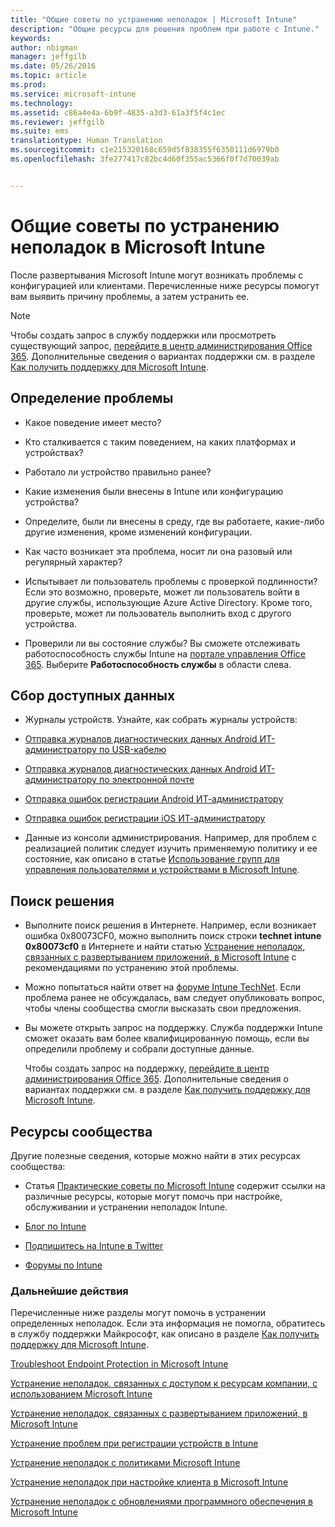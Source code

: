 ```yaml
---
title: "Общие советы по устранению неполадок | Microsoft Intune"
description: "Общие ресурсы для решения проблем при работе с Intune."
keywords: 
author: nbigman
manager: jeffgilb
ms.date: 05/26/2016
ms.topic: article
ms.prod: 
ms.service: microsoft-intune
ms.technology: 
ms.assetid: c86a4e4a-6b9f-4835-a3d3-61a3f5f4c1ec
ms.reviewer: jeffgilb
ms.suite: ems
translationtype: Human Translation
ms.sourcegitcommit: c1e215320168c659d5f838355f6350111d6979b0
ms.openlocfilehash: 3fe277417c82bc4d60f355ac5366f0f7d70039ab


---
```


# Общие советы по устранению неполадок в Microsoft Intune
После развертывания Microsoft Intune могут возникать проблемы с конфигурацией или клиентами. Перечисленные ниже ресурсы помогут вам выявить причину проблемы, а затем устранить ее.

> [!NOTE]
> Чтобы создать запрос в службу поддержки или просмотреть существующий запрос, [перейдите в центр администрирования Office 365](https://portal.office.com/admin/default.aspx). Дополнительные сведения о вариантах поддержки см. в разделе [Как получить поддержку для Microsoft Intune](how-to-get-support-for-microsoft-intune.md).
## Определение проблемы

-   Какое поведение имеет место?

-   Кто сталкивается с таким поведением, на каких платформах и устройствах?

-   Работало ли устройство правильно ранее?

-   Какие изменения были внесены в Intune или конфигурацию устройства?

-   Определите, были ли внесены в среду, где вы работаете, какие-либо другие изменения, кроме изменений конфигурации.

-   Как часто возникает эта проблема, носит ли она разовый или регулярный характер?

-   Испытывает ли пользователь проблемы с проверкой подлинности? Если это возможно, проверьте, может ли пользователь войти в другие службы, использующие Azure Active Directory. Кроме того, проверьте, может ли пользователь выполнить вход с другого устройства.

-   Проверили ли вы состояние службы? Вы сможете отслеживать работоспособность службы Intune на [портале управления Office 365](https://portal.office.com/Admin/Default.aspx). Выберите **Работоспособность службы** в области слева.

## Сбор доступных данных

-   Журналы устройств. Узнайте, как собрать журналы устройств:
  - [Отправка журналов диагностических данных Android ИТ-администратору по USB-кабелю](/intune/enduser/send-diagnostic-data-logs-to-your-it-administrator-using-a-usb-cable-android)
  - [Отправка журналов диагностических данных Android ИТ-администратору по электронной почте](/intune/enduser/send-diagnostic-data-logs-to-your-it-administrator-using-email-android)
  - [Отправка ошибок регистрации Android ИТ-администратору](/intune/enduser/send-enrollment-errors-to-your-it-administrator-android)
  - [Отправка ошибок регистрации iOS ИТ-администратору](/intune/enduser/send-errors-to-your-it-admin-ios)

-   Данные из консоли администрирования. Например, для проблем с реализацией политик следует изучить применяемую политику и ее состояние, как описано в статье [Использование групп для управления пользователями и устройствами в Microsoft Intune](/intune/deploy-use/use-groups-to-manage-users-and-devices-with-microsoft-intune).

## Поиск решения

-   Выполните поиск решения в Интернете. Например, если возникает ошибка 0x80073CF0, можно выполнить поиск строки **technet intune 0x80073cf0** в Интернете и найти статью [Устранение неполадок, связанных с развертыванием приложений, в Microsoft Intune](troubleshoot-app-deployment-problems-in-microsoft-intune.md) с рекомендациями по устранению этой проблемы.

-   Можно попытаться найти ответ на [форуме Intune TechNet](https://social.technet.microsoft.com/Forums/en-US/home?forum=microsoftintuneprod).  Если проблема ранее не обсуждалась, вам следует опубликовать вопрос, чтобы члены сообщества смогли высказать свои предложения.

-   Вы можете открыть запрос на поддержку. Служба поддержки Intune сможет оказать вам более квалифицированную помощь, если вы определили проблему и собрали доступные данные.

    Чтобы создать запрос на поддержку, [перейдите в центр администрирования Office 365](https://portal.office.com/admin/default.aspx). Дополнительные сведения о вариантах поддержки см. в разделе [Как получить поддержку для Microsoft Intune](how-to-get-support-for-microsoft-intune.md).

## Ресурсы сообщества
Другие полезные сведения, которые можно найти в этих ресурсах сообщества:

-   Статья [Практические советы по Microsoft Intune](http://social.technet.microsoft.com/wiki/contents/articles/23431.microsoft-intune-survival-guide.aspx) содержит ссылки на различные ресурсы, которые могут помочь при настройке, обслуживании и устранении неполадок Intune.

-   [Блог по Intune](http://blogs.technet.com/b/windowsintune/)

-   [Подпишитесь на Intune в Twitter](https://twitter.com/MSIntune)

-   [Форумы по Intune](https://social.technet.microsoft.com/Forums/home?category=microsoftintune&filter=alltypes&sort=lastpostdesc)

### Дальнейшие действия
Перечисленные ниже разделы могут помочь в устранении определенных неполадок. Если эта информация не помогла, обратитесь в службу поддержки Майкрософт, как описано в разделе [Как получить поддержку для Microsoft Intune](how-to-get-support-for-microsoft-intune.md).

[Troubleshoot Endpoint Protection in Microsoft Intune](troubleshoot-endpoint-protection-in-microsoft-intune.md)

[Устранение неполадок, связанных с доступом к ресурсам компании, с использованием Microsoft Intune](troubleshoot-company-resource-access-problems-with-microsoft-intune.md)

[Устранение неполадок, связанных с развертыванием приложений, в Microsoft Intune](troubleshoot-app-deployment-problems-in-microsoft-intune.md)

[Устранение проблем при регистрации устройств в Intune](troubleshoot-device-enrollment-in-intune.md)

[Устранение неполадок с политиками Microsoft Intune](troubleshoot-policies-in-microsoft-intune.md)

[Устранение неполадок при настройке клиента в Microsoft Intune](troubleshoot-client-setup-in-microsoft-intune.md)

[Устранение неполадок с обновлениями программного обеспечения в Microsoft Intune](troubleshoot-software-updates-in-microsoft-intune.md)



<!--HONumber=Jul16_HO3-->


